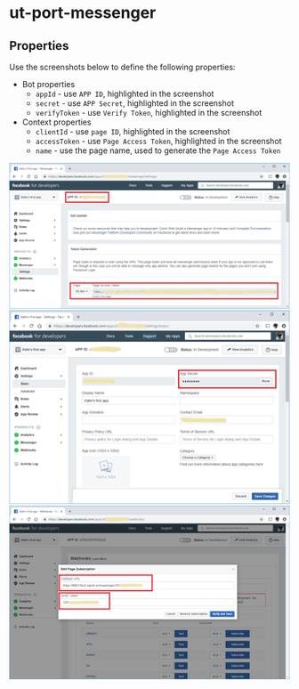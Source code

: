 # ut-port-messenger

## Properties

Use the screenshots below to define the following properties:

* Bot properties
  * `appId` - use `APP ID`, highlighted in the screenshot
  * `secret` - use `APP Secret`, highlighted in the screenshot
  * `verifyToken` - use `Verify Token`, highlighted in the   screenshot
* Context properties
  * `clientId` - use `page ID`, highlighted in the screenshot
  * `accessToken` - use `Page Access Token`, highlighted in the   screenshot
  * `name` - use the page name, used to generate the   `Page Access Token`

![alt](doc/messenger.png)
![alt](doc/messenger-secret.png)
![alt](doc/messenger-webhook.png)
